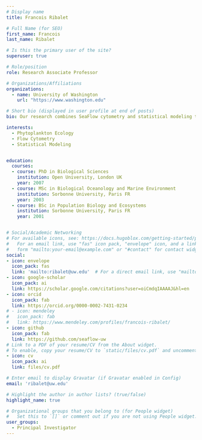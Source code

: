 ```yaml
---
# Display name
title: Francois Ribalet

# Full Name (for SEO)
first_name: Francois
last_name: Ribalet

# Is this the primary user of the site?
superuser: true

# Role/position
role: Research Associate Professor

# Organizations/Affiliations
organizations:
  - name: University of Washington
    url: "https://www.washington.edu"

# Short bio (displayed in user profile at end of posts)
bio: Our research combines SeaFlow cytometry and statistical modeling to study how environmental changes shape marine phytoplankton communities and their central role in ocean ecosystems and the global carbon cycle.

interests:
  - Phytoplankton Ecology
  - Flow Cytometry
  - Statistical Modeling


education:
  courses:
  - course: PhD in Biological Sciences
    institution: Open University, London UK
    year: 2007
  - course: MSc in Biological Oceanology and Marine Environment 
    institution: Sorbonne University, Paris FR
    year: 2003
  - course: BSc in Population Biology and Ecosystems
    institution: Sorbonne University, Paris FR
    year: 2001


# Social/Academic Networking
# For available icons, see: https://docs.hugoblox.com/getting-started/page-builder/#icons
#   For an email link, use "fas" icon pack, "envelope" icon, and a link in the
#   form "mailto:your-email@example.com" or "#contact" for contact widget.
social:
- icon: envelope
  icon_pack: fas
  link: 'mailto:ribalet@uw.edu'  # For a direct email link, use "mailto:test@example.org".
- icon: google-scholar
  icon_pack: ai
  link: https://scholar.google.com/citations?user=oiCmdqIAAAAJ&hl=en
- icon: orcid
  icon_pack: fab
  link: https://orcid.org/0000-0002-7431-0234
# - icon: mendeley
#   icon_pack: fab
#   link: https://www.mendeley.com/profiles/francois-ribalet/  
- icon: github
  icon_pack: fab
  link: https://github.com/seaflow-uw  
# Link to a PDF of your resume/CV from the About widget.
# To enable, copy your resume/CV to `static/files/cv.pdf` and uncomment the lines below.
- icon: cv
  icon_pack: ai
  link: files/cv.pdf

# Enter email to display Gravatar (if Gravatar enabled in Config)
email: 'ribalet@uw.edu'

# Highlight the author in author lists? (true/false)
highlight_name: true

# Organizational groups that you belong to (for People widget)
#   Set this to `[]` or comment out if you are not using People widget.
user_groups:
  - Principal Investigator
---
```

